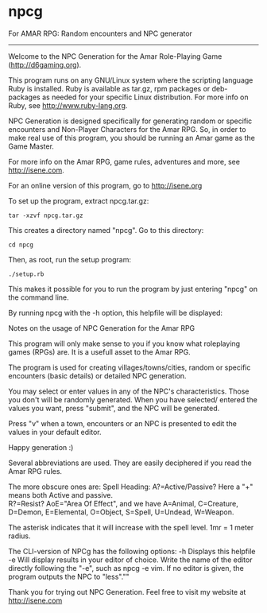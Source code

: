 # npcg
For AMAR RPG: Random encounters and NPC generator

---------------------------------------------------------------------------

Welcome to the NPC Generation for the Amar Role-Playing Game (http://d6gaming.org).

This program runs on any GNU/Linux system where the scripting language
Ruby is installed. Ruby is available as tar.gz, rpm packages or
deb-packages as needed for your specific Linux distribution. For more
info on Ruby, see http://www.ruby-lang.org.

NPC Generation is designed specifically for generating random or specific
encounters and Non-Player Characters for the Amar RPG. So, in order to
make real use of this program, you should be running an Amar game as the
Game Master.

For more info on the Amar RPG, game rules, adventures and more, see
http://isene.com.

For an online version of this program, go to http://isene.org

To set up the program, extract npcg.tar.gz:

    tar -xzvf npcg.tar.gz

This creates a directory named "npcg". Go to this directory:

    cd npcg

Then, as root, run the setup program:

    ./setup.rb

This makes it possible for you to run the program by just entering
"npcg" on the command line.

By running npcg with the -h option, this helpfile will be displayed:

  Notes on the usage of NPC Generation for the Amar RPG 
  
  This program will only make sense to you if you know what roleplaying 
  games (RPGs) are. It is a usefull asset to the Amar RPG.  
  
  The program is used for creating villages/towns/cities, random or
  specific encounters (basic details) or detailed NPC generation.

  You may select or enter values in any of the NPC's characteristics. 
  Those you don't will be randomly generated. When you have selected/
  entered the values you want, press "submit", and the NPC will be generated.  
	
  Press "v" when a town, encounters or an NPC is presented to edit the
  values in your default editor.
  
  Happy generation :) 
  
  Several abbreviations are used. They are easily deciphered if you read 
  the Amar RPG rules.  
  
  The more obscure ones are: 
  Spell Heading: A?=Active/Passive? Here a "+" means both Active and passive.  
  R?=Resist? AoE="Area Of Effect", and we have A=Animal, C=Creature, D=Demon, 
  E=Elemental, O=Object, S=Spell, U=Undead, W=Weapon. 
  
  The asterisk indicates that it will increase with the spell level. 
  1mr = 1 meter radius.  
  
  The CLI-version of NPCg has the following options:
  -h  Displays this helpfile
  -e  Will display results in your editor of choice. Write the name of the
      editor directly following the "-e", such as npcg -e vim. If no editor
      is given, the program outputs the NPC to "less".""

Thank you for trying out NPC Generation. Feel free to visit my website
at http://isene.com

